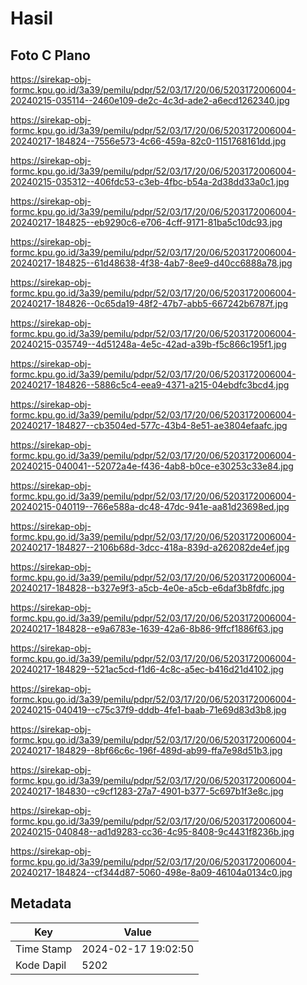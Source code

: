 # Hasil

## Foto C Plano

https://sirekap-obj-formc.kpu.go.id/3a39/pemilu/pdpr/52/03/17/20/06/5203172006004-20240215-035114--2460e109-de2c-4c3d-ade2-a6ecd1262340.jpg

https://sirekap-obj-formc.kpu.go.id/3a39/pemilu/pdpr/52/03/17/20/06/5203172006004-20240217-184824--7556e573-4c66-459a-82c0-1151768161dd.jpg

https://sirekap-obj-formc.kpu.go.id/3a39/pemilu/pdpr/52/03/17/20/06/5203172006004-20240215-035312--406fdc53-c3eb-4fbc-b54a-2d38dd33a0c1.jpg

https://sirekap-obj-formc.kpu.go.id/3a39/pemilu/pdpr/52/03/17/20/06/5203172006004-20240217-184825--eb9290c6-e706-4cff-9171-81ba5c10dc93.jpg

https://sirekap-obj-formc.kpu.go.id/3a39/pemilu/pdpr/52/03/17/20/06/5203172006004-20240217-184825--61d48638-4f38-4ab7-8ee9-d40cc6888a78.jpg

https://sirekap-obj-formc.kpu.go.id/3a39/pemilu/pdpr/52/03/17/20/06/5203172006004-20240217-184826--0c65da19-48f2-47b7-abb5-667242b6787f.jpg

https://sirekap-obj-formc.kpu.go.id/3a39/pemilu/pdpr/52/03/17/20/06/5203172006004-20240215-035749--4d51248a-4e5c-42ad-a39b-f5c866c195f1.jpg

https://sirekap-obj-formc.kpu.go.id/3a39/pemilu/pdpr/52/03/17/20/06/5203172006004-20240217-184826--5886c5c4-eea9-4371-a215-04ebdfc3bcd4.jpg

https://sirekap-obj-formc.kpu.go.id/3a39/pemilu/pdpr/52/03/17/20/06/5203172006004-20240217-184827--cb3504ed-577c-43b4-8e51-ae3804efaafc.jpg

https://sirekap-obj-formc.kpu.go.id/3a39/pemilu/pdpr/52/03/17/20/06/5203172006004-20240215-040041--52072a4e-f436-4ab8-b0ce-e30253c33e84.jpg

https://sirekap-obj-formc.kpu.go.id/3a39/pemilu/pdpr/52/03/17/20/06/5203172006004-20240215-040119--766e588a-dc48-47dc-941e-aa81d23698ed.jpg

https://sirekap-obj-formc.kpu.go.id/3a39/pemilu/pdpr/52/03/17/20/06/5203172006004-20240217-184827--2106b68d-3dcc-418a-839d-a262082de4ef.jpg

https://sirekap-obj-formc.kpu.go.id/3a39/pemilu/pdpr/52/03/17/20/06/5203172006004-20240217-184828--b327e9f3-a5cb-4e0e-a5cb-e6daf3b8fdfc.jpg

https://sirekap-obj-formc.kpu.go.id/3a39/pemilu/pdpr/52/03/17/20/06/5203172006004-20240217-184828--e9a6783e-1639-42a6-8b86-9ffcf1886f63.jpg

https://sirekap-obj-formc.kpu.go.id/3a39/pemilu/pdpr/52/03/17/20/06/5203172006004-20240217-184829--521ac5cd-f1d6-4c8c-a5ec-b416d21d4102.jpg

https://sirekap-obj-formc.kpu.go.id/3a39/pemilu/pdpr/52/03/17/20/06/5203172006004-20240215-040419--c75c37f9-dddb-4fe1-baab-71e69d83d3b8.jpg

https://sirekap-obj-formc.kpu.go.id/3a39/pemilu/pdpr/52/03/17/20/06/5203172006004-20240217-184829--8bf66c6c-196f-489d-ab99-ffa7e98d51b3.jpg

https://sirekap-obj-formc.kpu.go.id/3a39/pemilu/pdpr/52/03/17/20/06/5203172006004-20240217-184830--c9cf1283-27a7-4901-b377-5c697b1f3e8c.jpg

https://sirekap-obj-formc.kpu.go.id/3a39/pemilu/pdpr/52/03/17/20/06/5203172006004-20240215-040848--ad1d9283-cc36-4c95-8408-9c4431f8236b.jpg

https://sirekap-obj-formc.kpu.go.id/3a39/pemilu/pdpr/52/03/17/20/06/5203172006004-20240217-184824--cf344d87-5060-498e-8a09-46104a0134c0.jpg


## Metadata

| Key        | Value               |
| ---------- | ------------------- |
| Time Stamp | 2024-02-17 19:02:50 |
| Kode Dapil | 5202                |



